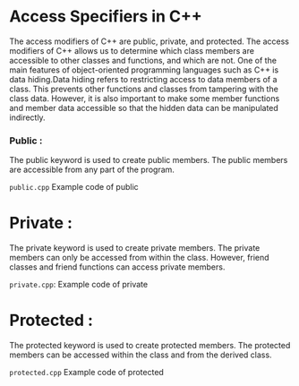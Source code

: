 # Access Specifiers in C++
The access modifiers of C++ are public, private, and protected. The access modifiers of C++ allows us to determine which class members are accessible to other classes and functions, and which are not. One of the main features of object-oriented programming languages such as C++ is data hiding.Data hiding refers to restricting access to data members of a class. This prevents other functions and classes from tampering with the class data. However, it is also important to make some member functions and member data accessible so that the hidden data can be manipulated indirectly.

### Public  :
The public keyword is used to create public members. The public members are 
accessible from any part of the program.

`public.cpp` Example code of public

# Private :
The private keyword is used to create private members. The private members can only be accessed from within the class. However, friend classes and  friend functions can access private members.  

`private.cpp`: Example code of private

# Protected :
The protected keyword is used to create protected members. The protected members can be accessed within the class and from the derived class.

`protected.cpp` Example code of protected
